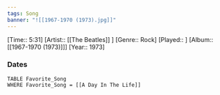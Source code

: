 ```yaml
---
tags: Song  
banner: "![[1967-1970 (1973).jpg]]"
---
```

[Time:: 5:31]
[Artist:: [[The Beatles]] ]
[Genre:: Rock]
[Played:: ]
[Album:: [[1967-1970 (1973)]]]
[Year:: 1973]
### Dates
````dataview
TABLE Favorite_Song
WHERE Favorite_Song = [[A Day In The Life]]
````